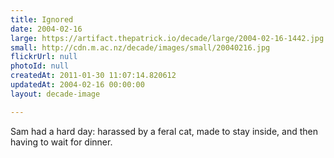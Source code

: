 ```yaml
---
title: Ignored
date: 2004-02-16
large: https://artifact.thepatrick.io/decade/large/2004-02-16-1442.jpg
small: http://cdn.m.ac.nz/decade/images/small/20040216.jpg
flickrUrl: null
photoId: null
createdAt: 2011-01-30 11:07:14.820612
updatedAt: 2004-02-16 00:00:00
layout: decade-image

---
```

Sam had a hard day: harassed by a feral cat, made to stay inside, and then having to wait for dinner.
